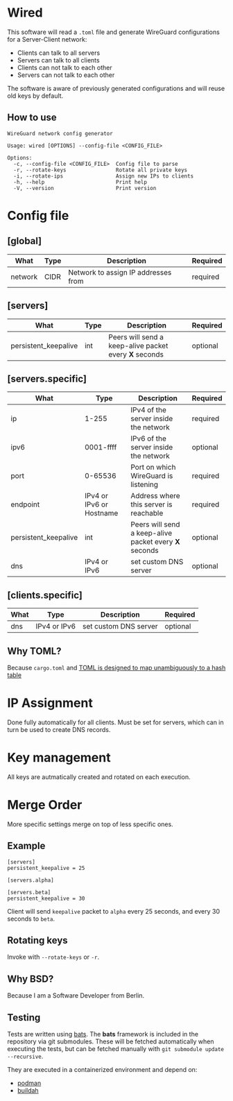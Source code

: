 # Wired

This software will read a `.toml` file and generate WireGuard configurations for a Server-Client network:
- Clients can talk to all servers
- Servers can talk to all clients
- Clients can not talk to each other
- Servers can not talk to each other

The software is aware of previously generated configurations and will reuse old keys by default.

## How to use

```
WireGuard network config generator

Usage: wired [OPTIONS] --config-file <CONFIG_FILE>

Options:
  -c, --config-file <CONFIG_FILE>  Config file to parse
  -r, --rotate-keys                Rotate all private keys
  -i, --rotate-ips                 Assign new IPs to clients
  -h, --help                       Print help
  -V, --version                    Print version

```

# Config file

## [global]
|What|Type|Description|Required|
|---|---|---|---|
|network|CIDR|Network to assign IP addresses from|required|


## [servers]
|What|Type|Description|Required|
|---|---|---|---|
|persistent_keepalive|int|Peers will send a keep-alive packet every **X** seconds|optional|

## [servers.specific]
|What|Type|Description|Required|
|---|---|---|---|
|ip|1-255|IPv4 of the server inside the network|required|
|ipv6|0001-ffff|IPv6 of the server inside the network|optional|
|port|0-65536|Port on which WireGuard is listening|required|
|endpoint|IPv4 or IPv6 or Hostname|Address where this server is reachable|required|
|persistent_keepalive|int|Peers will send a keep-alive packet every **X** seconds|optional|
|dns|IPv4 or IPv6|set custom DNS server|optional|

## [clients.specific]

|What|Type|Description|Required|
|---|---|---|---|
|dns|IPv4 or IPv6|set custom DNS server|optional|

## Why TOML?

Because `cargo.toml` and [TOML is designed to map unambiguously to a hash table](https://toml.io/en/)

# IP Assignment
Done fully automatically for all clients.
Must be set for servers, which can in turn be used to create DNS records.

# Key management
All keys are autmatically created and rotated on each execution.

# Merge Order

More specific settings merge on top of less specific ones.

## Example
```
[servers]
persistent_keepalive = 25

[servers.alpha]

[servers.beta]
persistent_keepalive = 30
```

Client will send `keepalive` packet to `alpha` every 25 seconds, and every 30 seconds to `beta`.


## Rotating keys

Invoke with `--rotate-keys` or `-r`.

## Why BSD?

Because I am a Software Developer from Berlin.

## Testing
Tests are written using [bats](https://github.com/bats-core/bats-core).
The **bats** framework is included in the repository via git submodules.
These will be fetched automatically when executing the tests, but can be fetched manually with `git submodule update --recursive`.

They are executed in a containerized environment and depend on:

- [podman](https://podman.io/)
- [buildah](https://buildah.io/)


